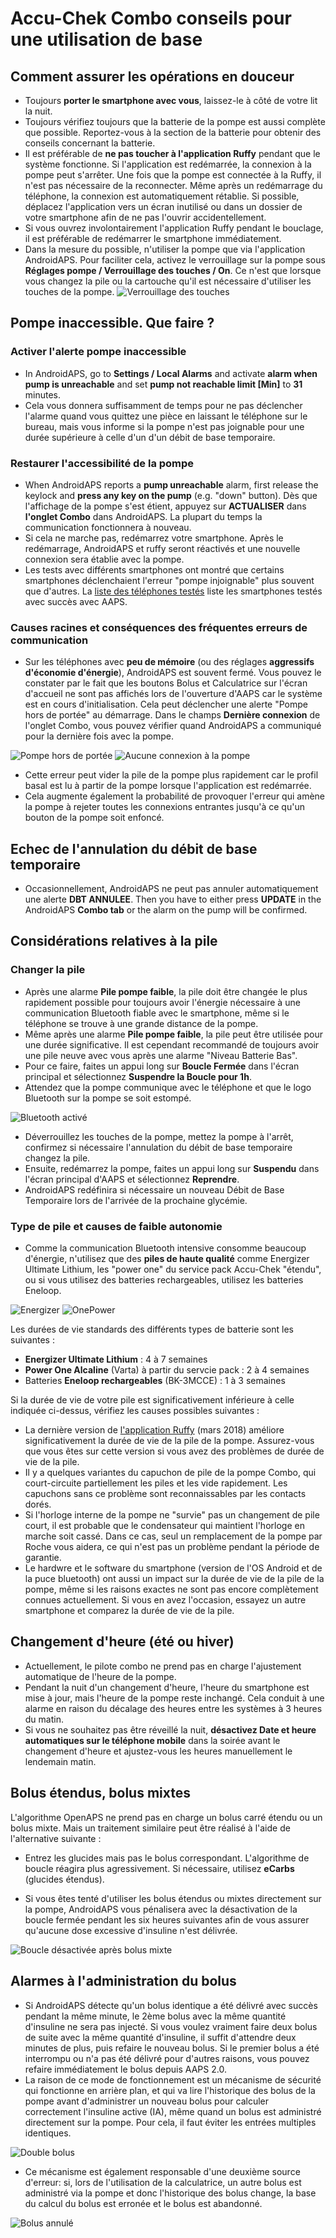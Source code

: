 # Accu-Chek Combo conseils pour une utilisation de base

## Comment assurer les opérations en douceur

* Toujours **porter le smartphone avec vous**, laissez-le à côté de votre lit la nuit.
* Toujours vérifiez toujours que la batterie de la pompe est aussi complète que possible. Reportez-vous à la section de la batterie pour obtenir des conseils concernant la batterie.
* Il est préférable de **ne pas toucher à l'application Ruffy** pendant que le système fonctionne. Si l'application est redémarrée, la connexion à la pompe peut s'arrêter. Une fois que la pompe est connectée à la Ruffy, il n'est pas nécessaire de la reconnecter. Même après un redémarrage du téléphone, la connexion est automatiquement rétablie. Si possible, déplacez l'application vers un écran inutilisé ou dans un dossier de votre smartphone afin de ne pas l'ouvrir accidentellement.
* Si vous ouvrez involontairement l'application Ruffy pendant le bouclage, il est préférable de redémarrer le smartphone immédiatement.
* Dans la mesure du possible, n'utiliser la pompe que via l'application AndroidAPS. Pour faciliter cela, activez le verrouillage sur la pompe sous **Réglages pompe / Verrouillage des touches / On**. Ce n'est que lorsque vous changez la pile ou la cartouche qu'il est nécessaire d'utiliser les touches de la pompe. ![Verrouillage des touches](../images/combo/combo-tips-keylock.png)

## Pompe inaccessible. Que faire ?

### Activer l'alerte pompe inaccessible
* In AndroidAPS, go to **Settings / Local Alarms** and activate **alarm when pump is unreachable** and set **pump not reachable limit [Min]** to **31** minutes.
* Cela vous donnera suffisamment de temps pour ne pas déclencher l'alarme quand vous quittez une pièce en laissant le téléphone sur le bureau, mais vous informe si la pompe n'est pas joignable pour une durée supérieure à celle d'un d'un débit de base temporaire.

### Restaurer l'accessibilité de la pompe
* When AndroidAPS reports a **pump unreachable** alarm, first release the keylock and **press any key on the pump** (e.g. "down" button). Dès que l'affichage de la pompe s'est étient, appuyez sur **ACTUALISER** dans **l'onglet Combo** dans AndroidAPS. La plupart du temps la communication fonctionnera à nouveau.
* Si cela ne marche pas, redémarrez votre smartphone. Après le redémarrage, AndroidAPS et ruffy seront réactivés et une nouvelle connexion sera établie avec la pompe.
* Les tests avec différents smartphones ont montré que certains smartphones déclenchaient l'erreur "pompe injoignable" plus souvent que d'autres. La [liste des téléphones testés](https://docs.google.com/spreadsheets/d/1gZAsN6f0gv6tkgy9EBsYl0BQNhna0RDqA9QGycAqCQc/edit#gid=698881435) liste les smartphones testés avec succès avec AAPS.

### Causes racines et conséquences des fréquentes erreurs de communication
* Sur les téléphones avec **peu de mémoire** (ou des réglages **aggressifs d'économie d'énergie**), AndroidAPS est souvent fermé. Vous pouvez le constater par le fait que les boutons Bolus et Calculatrice sur l'écran d'accueil ne sont pas affichés lors de l'ouverture d'AAPS car le système est en cours d'initialisation. Cela peut déclencher une alerte "Pompe hors de portée" au démarrage. Dans le champs **Dernière connexion** de l'onglet Combo, vous pouvez vérifier quand AndroidAPS a communiqué pour la dernière fois avec la pompe.

![Pompe hors de portée](../images/combo/combo-tips-pump-unreachable.png) ![Aucune connexion à la pompe](../images/combo/combo-tips-no-connection-to-pump.png)

* Cette erreur peut vider la pile de la pompe plus rapidement car le profil basal est lu à partir de la pompe lorsque l'application est redémarrée.
* Cela augmente également la probabilité de provoquer l'erreur qui amène la pompe à rejeter toutes les connexions entrantes jusqu'à ce qu'un bouton de la pompe soit enfoncé.

## Echec de l'annulation du débit de base temporaire
* Occasionnellement, AndroidAPS ne peut pas annuler automatiquement une alerte **DBT ANNULEE**. Then you have to either press **UPDATE** in the AndroidAPS **Combo tab** or the alarm on the pump will be confirmed.

## Considérations relatives à la pile

### Changer la pile
* Après une alarme **Pile pompe faible**, la pile doit être changée le plus rapidement possible pour toujours avoir l'énergie nécessaire à une communication Bluetooth fiable avec le smartphone, même si le téléphone se trouve à une grande distance de la pompe.
* Même après une alarme **Pile pompe faible**, la pile peut être utilisée pour une durée significative. Il est cependant recommandé de toujours avoir une pile neuve avec vous après une alarme "Niveau Batterie Bas".
* Pour ce faire, faites un appui long sur **Boucle Fermée** dans l'écran principal et sélectionnez **Suspendre la Boucle pour 1h**.
* Attendez que la pompe communique avec le téléphone et que le logo Bluetooth sur la pompe se soit estompé.

![Bluetooth activé](../images/combo/combo-tips-compo.png)

* Déverrouillez les touches de la pompe, mettez la pompe à l'arrêt, confirmez si nécessaire l'annulation du débit de base temporaire changez la pile.
* Ensuite, redémarrez la pompe, faites un appui long sur **Suspendu** dans l'écran principal d'AAPS et sélectionnez **Reprendre**.
* AndroidAPS redéfinira si nécessaire un nouveau Débit de Base Temporaire lors de l'arrivée de la prochaine glycémie.

### Type de pile et causes de faible autonomie
* Comme la communication Bluetooth intensive consomme beaucoup d'énergie, n'utilisez que des **piles de haute qualité** comme Energizer Ultimate Lithium, les "power one" du service pack Accu-Chek "étendu", ou si vous utilisez des batteries rechargeables, utilisez les batteries Eneloop.

![Energizer](../images/combo/combo-tips-energizer.jpg) ![OnePower](../images/combo/combo-tips-power-one.png)

Les durées de vie standards des différents types de batterie sont les suivantes :
* **Energizer Ultimate Lithium** : 4 à 7 semaines
* **Power One Alcaline** (Varta) à partir du servcie pack : 2 à 4 semaines
* Batteries **Eneloop rechargeables** (BK-3MCCE) : 1 à 3 semaines

Si la durée de vie de votre pile est significativement inférieure à celle indiquée ci-dessus, vérifiez les causes possibles suivantes :
* La dernière version de [l'application Ruffy](https://github.com/MilosKozak/ruffy) (mars 2018) améliore significativement la durée de vie de la pile de la pompe. Assurez-vous que vous êtes sur cette version si vous avez des problèmes de durée de vie de la pile.
* Il y a quelques variantes du capuchon de pile de la pompe Combo, qui court-circuite partiellement les piles et les vide rapidement. Les capuchons sans ce problème sont reconnaissables par les contacts dorés.
* Si l'horloge interne de la pompe ne "survie" pas un changement de pile court, il est probable que le condensateur qui maintient l'horloge en marche soit cassé. Dans ce cas, seul un remplacement de la pompe par Roche vous aidera, ce qui n'est pas un problème pendant la période de garantie.
* Le hardwre et le software du smartphone (version de l'OS Android et de la puce bluetooth) ont aussi un impact sur la durée de vie de la pile de la pompe, même si les raisons exactes ne sont pas encore complètement connues actuellement. Si vous en avez l'occasion, essayez un autre smartphone et comparez la durée de vie de la pile.

## Changement d'heure (été ou hiver)
* Actuellement, le pilote combo ne prend pas en charge l'ajustement automatique de l'heure de la pompe.
* Pendant la nuit d'un changement d'heure, l'heure du smartphone est mise à jour, mais l'heure de la pompe reste inchangé. Cela conduit à une alarme en raison du décalage des heures entre les systèmes à 3 heures du matin.
* Si vous ne souhaitez pas être réveillé la nuit, **désactivez Date et heure automatiques sur le téléphone mobile** dans la soirée avant le changement d'heure et ajustez-vous les heures manuellement le lendemain matin.

## Bolus étendus, bolus mixtes
L'algorithme OpenAPS ne prend pas en charge un bolus carré étendu ou un bolus mixte. Mais un traitement similaire peut être réalisé à l'aide de l'alternative suivante :
* Entrez les glucides mais pas le bolus correspondant. L'algorithme de boucle réagira plus agressivement. Si nécessaire, utilisez **eCarbs** (glucides étendus).

* Si vous êtes tenté d'utiliser les bolus étendus ou mixtes directement sur la pompe, AndroidAPS vous pénalisera avec la désactivation de la boucle fermée pendant les six heures suivantes afin de vous assurer qu'aucune dose excessive d'insuline n'est délivrée.

![Boucle désactivée après bolus mixte](../images/combo/combo-tips-multiwave-bolus.png)

## Alarmes à l'administration du bolus
* Si AndroidAPS détecte qu'un bolus identique a été délivré avec succès pendant la même minute, le 2ème bolus avec la même quantité d'insuline ne sera pas injecté. Si vous voulez vraiment faire deux bolus de suite avec la même quantité d'insuline, il suffit d'attendre deux minutes de plus, puis refaire le nouveau bolus. Si le premier bolus a été interrompu ou n'a pas été délivré pour d'autres raisons, vous pouvez refaire immédiatement le bolus depuis AAPS 2.0.
* La raison de ce mode de fonctionnement est un mécanisme de sécurité qui fonctionne en arrière plan, et qui va lire l'historique des bolus de la pompe avant d'administrer un nouveau bolus pour calculer correctement l'insuline active (IA), même quand un bolus est administré directement sur la pompe. Pour cela, il faut éviter les entrées multiples identiques.

![Double bolus](../images/combo/combo-tips-doppelbolus.png)

* Ce mécanisme est également responsable d'une deuxième source d'erreur: si, lors de l'utilisation de la calculatrice, un autre bolus est administré via la pompe et donc l'historique des bolus change, la base du calcul du bolus est erronée et le bolus est abandonné.

![Bolus annulé](../images/combo/combo-tips-history-changed.png)
